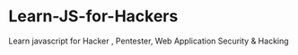 # Learn-JS-for-Hackers
Learn javascript for Hacker , Pentester,  Web Application Security &amp; Hacking
